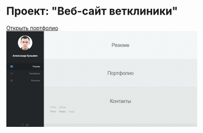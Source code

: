# Проект: "Веб-сайт ветклиники"
[Открыть портфолио](https://quhctep.github.io/myprojects/index.html)
![Скриншот](images/screen3.JPG)
